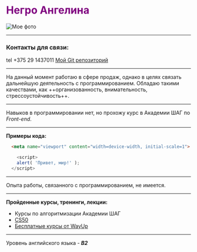 # <span style="color:purple"> Негро Ангелина</span> 
![Мое фото](file:///D:/Users10/User/Desktop/69G87S9g_yY%20—%20копия.jpg)
* * *
### Контакты для связи:
tel +375 29 1437011
[Мой Git репозиторий](https://github.com/angel131998/step)
- - -
На данный момент работаю в сфере продаж, однако в целях связать дальнейшую деятельность с программированием. Обладаю такими качествами, как ++организованность, внимательность, стрессоустойчивость++.
- - -
Навыков в программировании нет, но прохожу курс в Академии ШАГ по *Front-end*.
- - -
**Примеры кода:**
```HTML
  <meta name="viewport" content="width=device-width, initial-scale=1">
```
```JavaScript
    <script>
    alert( 'Привет, мир!' );
  </script>
```
- - -
Опыта работы, связанного с программированием, не имеется.
- - -
**Пройденные курсы, тренинги, лекции:**
- Курсы по алгоритмизации Академии ШАГ
- [CS50](https://www.youtube.com/@cs50)
- [Бесплатные курсы от WayUp](https://wayup.in/ru/library/course10)
- - -
Уровень английского языка - ***B2***